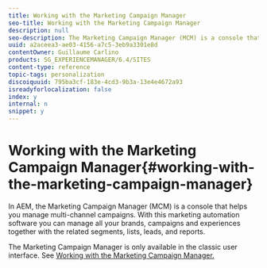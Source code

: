 ```yaml
---
title: Working with the Marketing Campaign Manager
seo-title: Working with the Marketing Campaign Manager
description: null
seo-description: The Marketing Campaign Manager (MCM) is a console that helps you manage multi-channel campaigns
uuid: a2aceea3-ae03-4156-a7c5-3eb9a3301e8d
contentOwner: Guillaume Carlino
products: SG_EXPERIENCEMANAGER/6.4/SITES
content-type: reference
topic-tags: personalization
discoiquuid: 795ba3cf-183e-4cd3-9b3a-13e4e4672a93
isreadyforlocalization: false
index: y
internal: n
snippet: y
---
```


# Working with the Marketing Campaign Manager{#working-with-the-marketing-campaign-manager}

In AEM, the Marketing Campaign Manager (MCM) is a console that helps you manage multi-channel campaigns. With this marketing automation software you can manage all your brands, campaigns and experiences together with the related segments, lists, leads, and reports.

The Marketing Campaign Manager is only available in the classic user interface. See [Working with the Marketing Campaign Manager.](../../classic-ui-authoring/using/classic-personalization-campaigns-mktg-manager.md)
